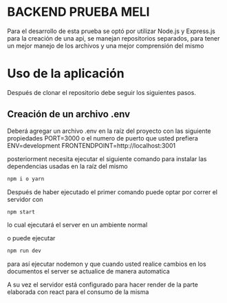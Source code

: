# BACKEND PRUEBA MELI

Para el desarrollo de esta prueba se optó por utilizar Node.js y Express.js para la creación de una api, se manejan repositorios separados, para tener un mejor manejo de los archivos y una mejor comprensión del mismo

# Uso de la aplicación

Después de clonar el repositorio debe seguir los siguientes pasos.

## Creación de un archivo .env
Deberá agregar un archivo .env en la raíz del proyecto con las siguiente propiedades
PORT=3000 o el numero de puerto que usted prefiera
ENV=development
FRONTENDPOINT=http://localhost:3001

posteriorment necesita ejecutar el siguiente comando para instalar las dependencias usadas en la raíz del mismo

```bash
npm i o yarn 
```

Después de haber ejecutado el primer comando puede optar por correr el servidor con

```bash
npm start
```

lo cual ejecutará el server en un ambiente normal

o puede ejecutar 

```bash
npm run dev
```
para así ejecutar nodemon y que cuando usted realice cambios en los documentos el server se actualice de manera automatica

A su vez el servidor está configurado para hacer render de la parte elaborada con react para el consumo de la misma